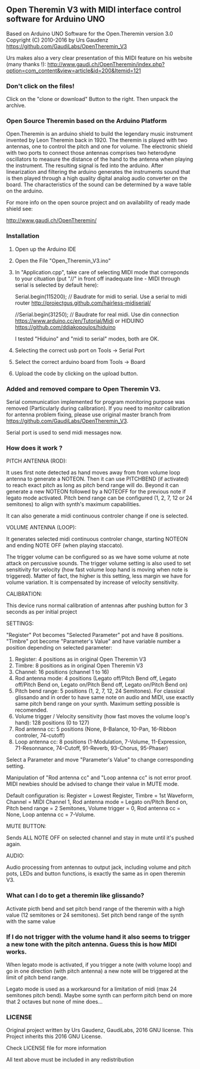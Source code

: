 ## Open Theremin V3 with MIDI interface control software for Arduino UNO 

Based on Arduino UNO Software for the Open.Theremin version 3.0  Copyright (C) 2010-2016 by Urs Gaudenz
https://github.com/GaudiLabs/OpenTheremin_V3

Urs makes also a very clear presentation of this MIDI feature on his website (many thanks !):
http://www.gaudi.ch/OpenTheremin/index.php?option=com_content&view=article&id=200&Itemid=121

### Don't click on the files!
Click on the "clone or download" Button to the right. Then unpack the archive.

### Open Source Theremin based on the Arduino Platform

Open.Theremin is an arduino shield to build the legendary music instrument invented by Leon Theremin back in 1920. The theremin is played with two antennas, one to control the pitch and one for volume. The electronic shield with two ports to connect those antennas comprises two heterodyne oscillators to measure the distance of the hand to the antenna when playing the instrument. The resulting signal is fed into the arduino. After linearization and filtering the arduino generates the instruments sound that is then played through a high quality digital analog audio converter on the board. The characteristics of the sound can be determined by a wave table on the arduino.

For more info on the open source project and on availability of ready made shield see:

http://www.gaudi.ch/OpenTheremin/

### Installation
1. Open up the Arduino IDE
2. Open the File "Open_Theremin_V3.ino"
3. In "Application.cpp", take care of selecting MIDI mode that correponds to your cituation (put "//" in front off inadequate line - MIDI through serial is selected by default here):

   Serial.begin(115200); // Baudrate for midi to serial. Use a serial to midi router http://projectgus.github.com/hairless-midiserial/
  
   //Serial.begin(31250); // Baudrate for real midi. Use din connection https://www.arduino.cc/en/Tutorial/Midi or HIDUINO https://github.com/ddiakopoulos/hiduino

   I tested "Hiduino" and "midi to serial" modes, both are OK.
   
4. Selecting the correct usb port on Tools -> Serial Port
5. Select the correct arduino board from Tools -> Board
6. Upload the code by clicking on the upload button.

### Added and removed compare to Open Theremin V3. 
Serial communication implemented for program monitoring purpose was removed (Particularly during calibration).
If you need to monitor calibration for antenna problem fixing, please use original master branch from 
https://github.com/GaudiLabs/OpenTheremin_V3. 

Serial port is used to send midi messages now. 

### How does it work ? 

PITCH ANTENNA (ROD): 

It uses first note detected as hand moves away from from volume loop antenna to generate a NOTEON. 
Then it can use PITCHBEND (if activated) to reach exact pitch as long as pitch bend range will do. 
Beyond it can generate a new NOTEON followed by a NOTEOFF for the previous note if legato mode activated. 
Pitch bend range can be configured (1, 2, 7, 12 or 24 semitones) to align with synth's maximum capabilities.

It can also generate a midi continuous controler change if one is selected. 

VOLUME ANTENNA (LOOP): 

It generates selected midi continuous controler change, starting NOTEON and ending NOTE OFF (when playing staccato). 

The trigger volume can be configured so as we have some volume at note attack on percussive sounds. 
The trigger volume setting is also used to set sensitivity for velocity (how fast volume loop hand is moving when note is triggered). 
Matter of fact, the higher is this setting, less margin we have for volume variation. It is compensated by increase of velocity sensitivity. 

CALIBRATION:

This device runs normal calibration of antennas after pushing button for 3 seconds as per initial project
         
 SETTINGS:
 
 "Register" Pot becomes "Selected Parameter" pot and have 8 positions. 
  "Timbre" pot become "Parameter's Value" and have variable number a position depending on selected parameter: 
 
 1. Register: 4 positions as in original Open Theremin V3
 2. Timbre: 8 positions as in original Open Theremin V3
 3. Channel: 16 positions (channel 1 to 16)
 4. Rod antenna mode: 4 positions 
     (Legato off/Pitch Bend off, Legato off/Pitch Bend on, Legato on/Pitch Bend off, Legato on/Pitch Bend on)
 5. Pitch bend range: 5 positions (1, 2, 7, 12, 24 Semitones). 
     For classical glissando and in order to have same note on audio and MIDI, use exactly same pitch bend range on your synth. 
     Maximum setting possible is recomended.
 6. Volume trigger / Velocity sensitivity (how fast moves the volume loop's hand): 128 positions (0 to 127)
 7. Rod antenna cc: 5 positions 
    (None, 8-Balance, 10-Pan, 16-Ribbon controler, 74-cutoff)
 8. Loop antenna cc: 8 positions 
    (1-Modulation, 7-Volume, 11-Expression, 71-Resonnance, 74-Cutoff, 91-Reverb, 93-Chorus, 95-Phaser)

Select a Parameter and move "Parameter's Value" to change corresponding setting. 

Manipulation of "Rod antenna cc" and "Loop antenna cc" is not error proof. MIDI newbies should be advised to change their value in MUTE mode. 

Default configuration is: Register = Lowest Register, Timbre = 1st Waveform, Channel = MIDI Channel 1, Rod antenna mode = Legato on/Pitch Bend on, Pitch bend range = 2 Semitones, Volume trigger = 0, Rod antenna cc = None, Loop antenna cc = 7-Volume. 
                
MUTE BUTTON: 

Sends ALL NOTE OFF on selected channel and stay in mute until it's pushed again.  

AUDIO: 

Audio processing from antennas to output jack, including volume and pitch pots, LEDs and button functions, is exactly the same as in open theremin V3.  


### What can I do to get a theremin like glissando?

Activate picth bend and set pitch bend range of the theremin with a high value (12 semitones or 24 semitones).
Set pitch bend range of the synth with the same value


### If I do not trigger with the volume hand it also seems to trigger a new tone with the pitch antenna. Guess this is how MIDI works.

When legato mode is activated, if you trigger a note (with volume loop) and go in one direction (with pitch antenna) a new note will be triggered at the limit of pitch bend range. 

Legato mode is used as a workaround for a limitation of midi (max 24 semitones pitch bend). Maybe some synth can perform pitch bend on more that 2 octaves but none of mine does...


### LICENSE
Original project written by Urs Gaudenz, GaudiLabs, 2016
GNU license. This Project inherits this 2016 GNU License. 

 Check LICENSE file for more information

All text above must be included in any redistribution

